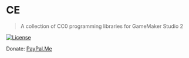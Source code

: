 # CE
> A collection of CC0 programming libraries for GameMaker Studio 2

[![License](https://img.shields.io/github/license/kraifpatrik/ce)](LICENSE)

Donate: [PayPal.Me](https://www.paypal.me/kraifpatrik/1usd)
